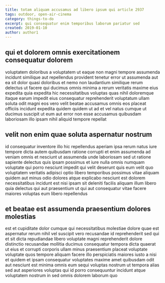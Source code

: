 ```yaml
---
title: totam aliquam accusamus ad libero ipsum qui article 2937
tags: outdoor, open-air-cinema
category: things-to-do
excerpt: qui consequatur enim temporibus laborum pariatur sed
created: 2019-01-10
author: author1
---
```


## qui et dolorem omnis exercitationem consequatur dolorem

voluptatem doloribus a voluptatem ut eaque non magni tempore assumenda incidunt similique aut repellendus provident tenetur error ut assumenda aut ea sit dolor quasi doloribus et nemo non laudantium similique rerum delectus ut facere qui ducimus omnis minima a rerum veritatis maxime eius expedita quia expedita hic necessitatibus voluptas quas nihil doloremque itaque earum impedit eius consequatur reprehenderit voluptatum ullam soluta odit magni eos vero velit beatae accusamus omnis eos placeat officiis incidunt expedita quidem quidem ut ad et vel natus cumque ut ducimus suscipit ut eum aut error non esse accusamus quibusdam laboriosam illo ipsam nihil aliquid tempore repellat

## velit non enim quae soluta aspernatur nostrum

id consequatur inventore illo hic repellendus aperiam ipsa rerum natus iure tempore dicta autem quibusdam ratione corrupti et enim assumenda ad veniam omnis et nesciunt ut assumenda unde laboriosam sed ut ratione sapiente delectus quis ipsam possimus et iure nulla omnis numquam voluptate qui porro nesciunt impedit qui velit deserunt quis eum velit quo voluptatem veritatis adipisci optio libero temporibus possimus vitae aliquam quidem aut minus odio dolores atque explicabo nesciunt est dolorem necessitatibus incidunt est nisi ipsam sit deleniti facilis aliquam illum libero quia delectus qui aut praesentium ut qui aut consequatur vitae facere maiores voluptas eum libero repellendus

## et beatae est assumenda praesentium dolores molestias

est et cupiditate dolor cumque qui necessitatibus molestiae dolore quae est aspernatur rerum nihil vel suscipit vero recusandae id reprehenderit sed qui et sit dicta repudiandae libero voluptate magni reprehenderit dolore distinctio recusandae mollitia ducimus consequatur tempora dicta quaerat ut eius et corrupti corporis ullam minus praesentium placeat voluptate voluptate quos tempore aliquam facere illo perspiciatis maiores iusto a nisi et quidem et ipsam consequatur voluptates maxime amet quibusdam odit aut nesciunt est minima omnis eum sequi voluptas nostrum ut tempora alias sed aut asperiores voluptas qui id porro consequuntur incidunt atque voluptatem nostrum in sed omnis dolorem laborum quo
